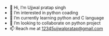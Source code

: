 - 👋 Hi, I’m Ujjwal pratap singh
- 👀 I’m interested in python coading
- 🌱 I’m currently learning python and C language
- 💞️ I’m looking to collaborate on python project
- 📫 Reach me at 12345ujjwalpratap@gmail.com

<!---
12345ujjwal/12345ujjwal is a ✨ special ✨ repository because its `README.md` (this file) appears on your GitHub profile.
You can click the Preview link to take a look at your changes.
--->
